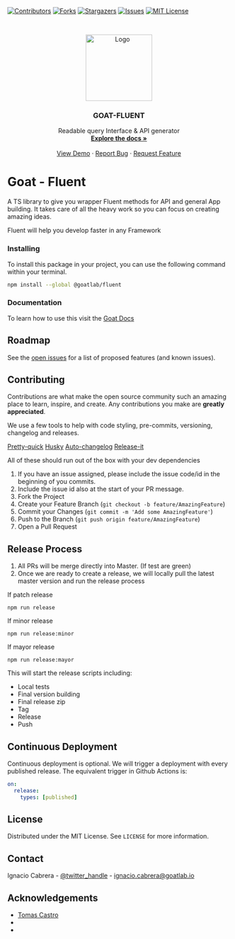 <!-- PROJECT SHIELDS -->

[![Contributors][contributors-shield]][contributors-url]
[![Forks][forks-shield]][forks-url]
[![Stargazers][stars-shield]][stars-url]
[![Issues][issues-shield]][issues-url]
[![MIT License][license-shield]][license-url]

<!-- PROJECT LOGO -->
<br />
<p align="center">
  <a href="https://github.com/github_username/repo">
       <img src="https://docs.goatlab.io/logo.png" alt="Logo" width="150" height="150">
  </a>

  <h3 align="center">GOAT-FLUENT</h3>

  <p align="center">
    Readable query Interface & API generator
    <br />
    <a href="https://docs.goatlab.io/#/0.1.0/fluent/fluent"><strong>Explore the docs »</strong></a>
    <br />
    <br />
    <a href="https://github.com/goat-io/fluent/repo">View Demo</a>
    ·
    <a href="https://github.com/goat-io/fluent/issues">Report Bug</a>
    ·
    <a href="https://github.com/goat-io/fluent/issues">Request Feature</a>
  </p>
</p>

# Goat - Fluent

A TS library to give you wrapper Fluent methods for API and general App building. It takes care of all the heavy work so you can focus on creating amazing ideas.

Fluent will help you develop faster in any Framework

### Installing

To install this package in your project, you can use the following command within your terminal.

```bash
npm install --global @goatlab/fluent
```

### Documentation

To learn how to use this visit the [Goat Docs](https://docs.goatlab.io/#/0.1.0/fluent/fluent)

<!-- ROADMAP -->

## Roadmap

See the [open issues](https://github.com/github_username/repo/issues) for a list of proposed features (and known issues).

<!-- CONTRIBUTING -->

## Contributing

Contributions are what make the open source community such an amazing place to learn, inspire, and create. Any contributions you make are **greatly appreciated**.

We use a few tools to help with code styling, pre-commits, versioning, changelog and releases.

[Pretty-quick](https://github.com/azz/pretty-quick)
[Husky](https://github.com/typicode/husky)
[Auto-changelog](https://github.com/CookPete/auto-changelog)
[Release-it](https://github.com/release-it/release-it)

All of these should run out of the box with your dev dependencies

1. If you have an issue assigned, please include the issue code/id in the beginning of you commits.
2. Include the issue id also at the start of your PR message.
3. Fork the Project
4. Create your Feature Branch (`git checkout -b feature/AmazingFeature`)
5. Commit your Changes (`git commit -m 'Add some AmazingFeature'`)
6. Push to the Branch (`git push origin feature/AmazingFeature`)
7. Open a Pull Request

## Release Process

1. All PRs will be merge directly into Master. (If test are green)
2. Once we are ready to create a release, we will locally pull the latest master version and run the release process

If patch release

```
npm run release
```

If minor release

```
npm run release:minor
```

If mayor release

```
npm run release:mayor
```

This will start the release scripts including:

- Local tests
- Final version building
- Final release zip
- Tag
- Release
- Push

## Continuous Deployment

Continuous deployment is optional. We will trigger a deployment with every published release. The equivalent trigger in Github Actions is:

```yml
on:
  release:
    types: [published]
```

<!-- LICENSE -->

## License

Distributed under the MIT License. See `LICENSE` for more information.

<!-- CONTACT -->

## Contact

Ignacio Cabrera - [@twitter_handle](https://twitter.com/cabrerabywaters) - ignacio.cabrera@goatlab.io

<!-- ACKNOWLEDGEMENTS -->

## Acknowledgements

- [Tomas Castro]()
- []()
- []()

<!-- MARKDOWN LINKS & IMAGES -->
<!-- https://www.markdownguide.org/basic-syntax/#reference-style-links -->

[contributors-shield]: https://img.shields.io/github/contributors/othneildrew/Best-README-Template.svg?style=flat-square
[contributors-url]: https://github.com/goat-io/fluent/graphs/contributors
[forks-shield]: https://img.shields.io/github/forks/othneildrew/Best-README-Template.svg?style=flat-square
[forks-url]: https://github.com/goat-io/fluent/network/members
[stars-shield]: https://img.shields.io/github/stars/othneildrew/Best-README-Template.svg?style=flat-square
[stars-url]: https://github.com/goat-io/fluent/stargazers
[issues-shield]: https://img.shields.io/github/issues/othneildrew/Best-README-Template.svg?style=flat-square
[issues-url]: https://github.com/goat-io/fluent/issues
[license-shield]: https://img.shields.io/github/license/othneildrew/Best-README-Template.svg?style=flat-square
[license-url]: https://github.com/goat-io/fluent/blob/master/LICENSE.txt
[linkedin-shield]: https://img.shields.io/badge/-LinkedIn-black.svg?style=flat-square&logo=linkedin&colorB=555
[linkedin-url]: https://linkedin.com/in/othneildrew
[product-screenshot]: images/screenshot.png
